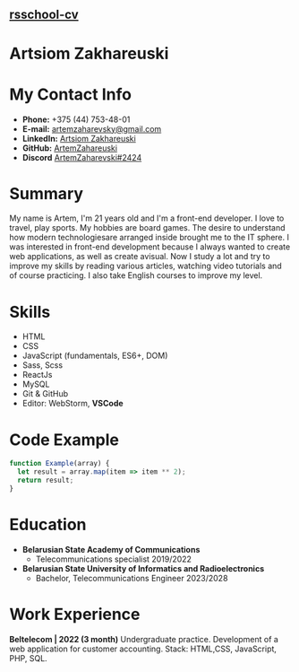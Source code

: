 ## [rsschool-cv](rsschool-cv)

# Artsiom Zakhareuski

# My Contact Info

* **Phone:** +375 (44) 753-48-01
* **E-mail:** [artemzaharevsky@gmail.com](artemzaharevsky@gmail.com)
* **LinkedIn:** [Artsiom Zakhareuski](https://www.linkedin.com/in/azaaaart/)
* **GitHub:** [ArtemZahareuski](https://github.com/ArtemZahareuski)
* **Discord** [ArtemZaharevski#2424](ArtemZaharevski#2424)

# Summary

My name is Artem, I'm 21 years old and I'm a front-end developer. I love to travel, play sports. My hobbies are board games. The desire to understand how modern technologiesare arranged inside brought me to the IT sphere. I was interested in front-end development because I always wanted to create web applications, as well as create avisual. Now I study a lot and try to improve my skills by reading various articles, watching video tutorials and of course practicing. I also take English courses to improve my level.

# Skills

* HTML
* CSS
* JavaScript (fundamentals, ES6+, DOM)
* Sass, Scss
* ReactJs
* MySQL
* Git & GitHub
* Editor: WebStorm, **VSCode**

# Code Example

```js
function Example(array) {
  let result = array.map(item => item ** 2);
  return result;
}
```
# Education 

* **Belarusian State Academy of Communications**
  * Telecommunications specialist
2019/2022
* **Belarusian State University of Informatics and Radioelectronics**
  * Bachelor, Telecommunications Engineer
2023/2028

# Work Experience
**Beltelecom | 2022 (3 month)**
Undergraduate practice. Development of a web application for customer accounting. Stack: HTML,CSS, JavaScript, PHP, SQL.